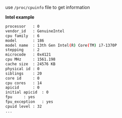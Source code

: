 use  `/proc/cpuinfo` file to get information

**Intel example**
```bash
processor	: 0
vendor_id	: GenuineIntel
cpu family	: 6
model		: 186
model name	: 13th Gen Intel(R) Core(TM) i7-1370P
stepping	: 2
microcode	: 0x4121
cpu MHz		: 1561.198
cache size	: 24576 KB
physical id	: 0
siblings	: 20
core id		: 0
cpu cores	: 14
apicid		: 0
initial apicid	: 0
fpu		: yes
fpu_exception	: yes
cpuid level	: 32
...
```
